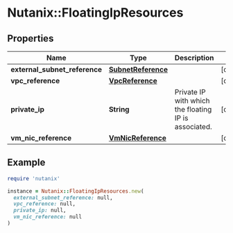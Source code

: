# Nutanix::FloatingIpResources

## Properties

| Name | Type | Description | Notes |
| ---- | ---- | ----------- | ----- |
| **external_subnet_reference** | [**SubnetReference**](SubnetReference.md) |  | [optional] |
| **vpc_reference** | [**VpcReference**](VpcReference.md) |  | [optional] |
| **private_ip** | **String** | Private IP with which the floating IP is associated. | [optional] |
| **vm_nic_reference** | [**VmNicReference**](VmNicReference.md) |  | [optional] |

## Example

```ruby
require 'nutanix'

instance = Nutanix::FloatingIpResources.new(
  external_subnet_reference: null,
  vpc_reference: null,
  private_ip: null,
  vm_nic_reference: null
)
```

